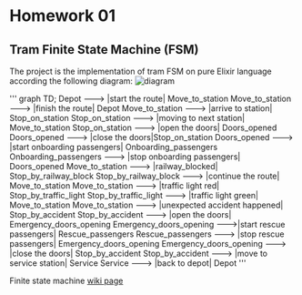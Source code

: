 # Homework 01

## Tram Finite State Machine (FSM)

The project is the implementation of tram FSM on pure Elixir language according the following diagram:
![diagram](https://www.mermaidchart.com/raw/41c0536c-7c33-422c-a270-5e2faf5096cc?theme=light&version=v0.1&format=svg)

'''
graph TD;
  Depot ---> |start the route| Move_to_station
  Move_to_station ---> |finish the route| Depot
  Move_to_station ---> |arrive to station| Stop_on_station
  Stop_on_station ---> |moving to next station| Move_to_station
  Stop_on_station ---> |open the doors| Doors_opened
  Doors_opened ---> |close the doors|Stop_on_station
  Doors_opened ---> |start onboarding passengers| Onboarding_passengers
  Onboarding_passengers ---> |stop onboarding passengers| Doors_opened
  Move_to_station ---> |railway_blocked| Stop_by_railway_block
  Stop_by_railway_block ---> |continue the route| Move_to_station 
  Move_to_station ---> |traffic light red| Stop_by_traffic_light
  Stop_by_traffic_light ---> |traffic light green| Move_to_station
  Move_to_station ---> |unexpected accident happened| Stop_by_accident
  Stop_by_accident ---> |open the doors| Emergency_doors_opening
  Emergency_doors_opening --->|start rescue passengers| Rescue_passengers
  Rescue_passengers ---> |stop rescue passengers| Emergency_doors_opening
  Emergency_doors_opening ---> |close the doors| Stop_by_accident
  Stop_by_accident ---> |move to service station| Service
  Service ---> |back to depot| Depot
'''

Finite state machine [wiki page](https://en.wikipedia.org/wiki/Finite-state_machine)
